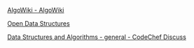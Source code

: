 [AlgoWiki - AlgoWiki](https://wiki.algo.is/)

[Open Data Structures](http://opendatastructures.org/)

[Data Structures and Algorithms - general - CodeChef Discuss](https://discuss.codechef.com/t/data-structures-and-algorithms/6599)
